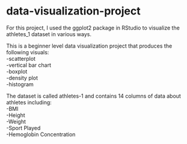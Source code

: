 # data-visualization-project

For this project, I used the ggplot2 package in RStudio to visualize the athletes_1 dataset in various ways.  

This is a beginner level data visualization project that produces the following visuals:  
 -scatterplot  
-vertical bar chart  
-boxplot  
-density plot  
-histogram  

The dataset is called athletes-1 and contains 14 columns of data about athletes including:  
-BMI  
-Height   
-Weight  
-Sport Played  
-Hemoglobin Concentration
